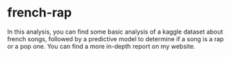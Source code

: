 # french-rap

In this analysis, you can find some basic analysis of a kaggle dataset about french songs, followed by a predictive model to determine if a song is a rap or a pop one.
You can find a more in-depth report on my website.
